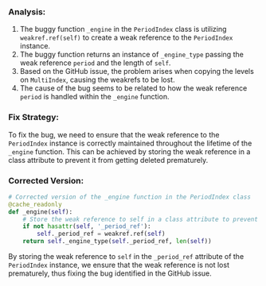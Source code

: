 ### Analysis:
1. The buggy function `_engine` in the `PeriodIndex` class is utilizing `weakref.ref(self)` to create a weak reference to the `PeriodIndex` instance.
2. The buggy function returns an instance of `_engine_type` passing the weak reference `period` and the length of `self`.
3. Based on the GitHub issue, the problem arises when copying the levels on `MultiIndex`, causing the weakrefs to be lost.
4. The cause of the bug seems to be related to how the weak reference `period` is handled within the `_engine` function.

### Fix Strategy:
To fix the bug, we need to ensure that the weak reference to the `PeriodIndex` instance is correctly maintained throughout the lifetime of the `_engine` function. This can be achieved by storing the weak reference in a class attribute to prevent it from getting deleted prematurely.

### Corrected Version:
```python
# Corrected version of the _engine function in the PeriodIndex class
@cache_readonly
def _engine(self):
    # Store the weak reference to self in a class attribute to prevent premature deletion
    if not hasattr(self, '_period_ref'):
        self._period_ref = weakref.ref(self)
    return self._engine_type(self._period_ref, len(self))
``` 

By storing the weak reference to `self` in the `_period_ref` attribute of the `PeriodIndex` instance, we ensure that the weak reference is not lost prematurely, thus fixing the bug identified in the GitHub issue.
